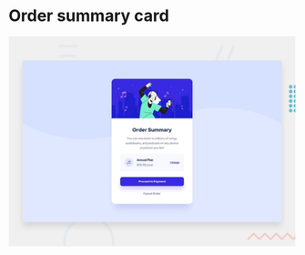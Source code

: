 #  Order summary card

![Design preview for the Order summary card coding challenge](./design/desktop-preview.jpg)



